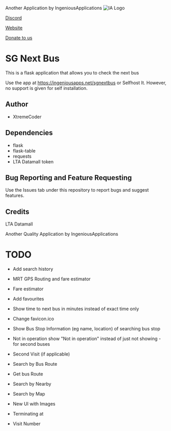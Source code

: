 
Another Application by IngeniousApplications
![IA Logo](https://www.ingeniousapps.net/cdn/IALogo.png)

[Discord](https://www.ingeniousapps.net/discord)

[Website](https://www.ingeniousapps.net)

[Donate to us](https://patreon.com/eltontay11)
# SG Next Bus
This is a flask application that allows you to check the next bus

Use the app at https://ingeniousapps.net/sgnextbus or Selfhost It. However, no support is given for self installation.

## Author

- XtremeCoder


## Dependencies

- flask
- flask-table
- requests
- LTA Datamall token


## Bug Reporting and Feature Requesting
Use the Issues tab under this repository to report bugs and suggest features.

## Credits 
LTA Datamall


Another Quality Application by IngeniousApplications


# TODO

- Add search history 

- MRT GPS Routing and fare estimator

- Fare estimator

- Add favourites

- Show time to next bus in minutes instead of exact time only

- Change favicon.ico 

- Show Bus Stop Information (eg name, location) of searching bus stop

- Not in operation show "Not in operation" instead of just not showing - for second buses

- Second Visit (if applicable)

- Search by Bus Route

- Get bus Route

- Search by Nearby

- Search by Map

- New UI with Images

- Terminating at

- Visit Number
